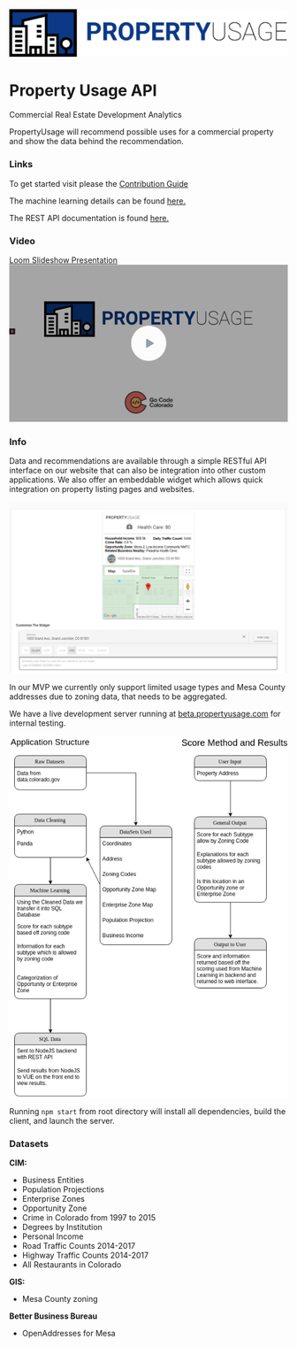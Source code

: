 ## ![Our Logo](./docs/assets/imgs/logo.png)
# Property Usage API

Commercial Real Estate Development Analytics

PropertyUsage will recommend possible uses for a commercial property and show the data behind the recommendation.

### Links

To get started visit please the [Contribution Guide](./docs/CONTRIBUTING.md)

The machine learning details can be found [here.](./python/MachineLearningMethod.md)

The REST API documentation is found [here.](./docs/API%20Documentation.md)

### Video

[Loom Slideshow Presentation](https://www.loom.com/share/db106dbadc7f43e9a91f4af8d2c9ecd9)
[![video](./docs/assets/imgs/videoPreview.png)](https://www.loom.com/share/db106dbadc7f43e9a91f4af8d2c9ecd9)


### Info

Data and recommendations are available through a simple RESTful API interface on our website that can also be integration into other custom applications. We also offer an embeddable widget which allows quick integration on property listing pages and websites.

![widget](./docs/assets/imgs/conceptWidget.png)

In our MVP we currently only support limited usage types and Mesa County addresses due to zoning data, that needs to be aggregated.

We have a live development server running at [beta.propertyusage.com](http://propertyusage.com) for internal testing.

![App Structure](./docs/assets/imgs/appStructure.png)

Running ```npm start``` from root directory will install all dependencies, build the client, and launch the server.

### Datasets

**CIM:**
- Business Entities
- Population Projections
- Enterprise Zones
- Opportunity Zone
- Crime in Colorado from 1997 to 2015
- Degrees by Institution
- Personal Income
- Road Traffic Counts 2014-2017
- Highway Traffic Counts 2014-2017
- All Restaurants in Colorado

**GIS:**
- Mesa County zoning

**Better Business Bureau**
- OpenAddresses for Mesa
